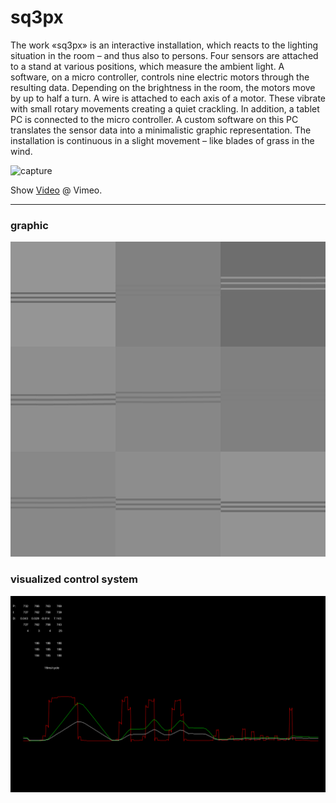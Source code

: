 # sq3px

The work «sq3px» is an interactive installation, which reacts to the lighting situation in the room – and thus also to persons.
Four sensors are attached to a stand at various positions, which measure the ambient light. A software, on a micro controller, controls nine electric motors through the resulting data. Depending on the brightness in the room, the motors move by up to half a turn. A wire is attached to each axis of a motor. These vibrate with small rotary movements creating a quiet crackling. In addition, a tablet PC is connected to the micro controller. A custom software on this PC translates the sensor data into a minimalistic graphic representation.
The installation is continuous in a slight movement – like blades of grass in the wind.

![capture](https://github.com/herdav/sq3px/blob/master/sq3px@lab30.jpg)

Show [Video](https://vimeo.com/221154829) @ Vimeo.

---


### graphic
![capture](https://github.com/herdav/sq3px/blob/master/sq3px_graphic.jpg) 

### visualized control system
![capture](https://github.com/herdav/sq3px/blob/master/sq3px_data.jpg)
